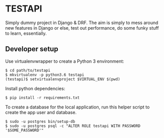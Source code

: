 # TESTAPI

Simply dummy project in Django & DRF. The aim is simply to mess around new features in Django or else, test out performance,
do some funky stuff to learn, essentially.

## Developer setup

Use virtualenvwrapper to create a Python 3 environment:

```
$ cd path/to/testapi
$ mkvirtualenv -p python3.6 testapi
(testapi)$ setvirtualenvproject $VIRTUAL_ENV $(pwd)
```

Install python dependencies:

```
$ pip install -r requirements.txt
```

To create a database for the local application, run this helper script to create the app user and database.

```
$ sudo -u postgres bin/setup-db
$ sudo -u postgres psql -c "ALTER ROLE testapi WITH PASSWORD '$SOME_PASSWORD'"
